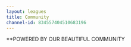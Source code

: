 ```yaml
---
layout: leagues
title: Community
channel-id: 834557404510683196
---
```


**POWERED BY OUR BEAUTIFUL COMMUNITY
